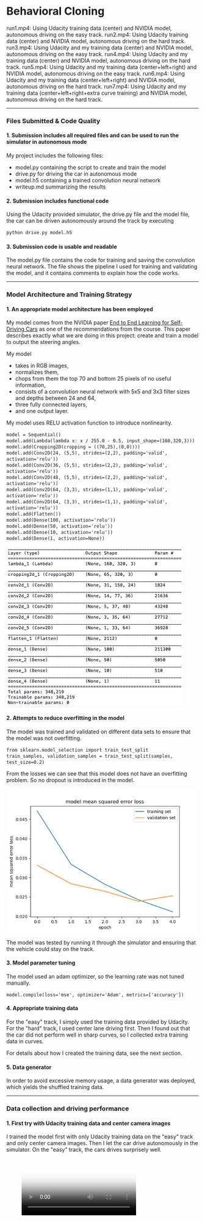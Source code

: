 # **Behavioral Cloning**

run1.mp4: Using Udacity training data (center) and NVIDIA model, autonomous driving on the easy track.
run2.mp4: Using Udacity training data (center) and NVIDIA model, autonomous driving on the hard track.
run3.mp4: Using Udacity and my training data (center) and NVIDIA model, autonomous driving on the easy track.
run4.mp4: Using Udacity and my training data (center) and NVIDIA model, autonomous driving on the hard track.
run5.mp4: Using Udacity and my training data (center+left+right) and NVIDIA model, autonomous driving on the easy track.
run6.mp4: Using Udacity and my training data (center+left+right) and NVIDIA model, autonomous driving on the hard track.
run7.mp4: Using Udacity and my training data (center+left+right+extra curve training) and NVIDIA model, autonomous driving on the hard track.

[//]: # (Image References)

[image1]: ./model.png "model"
[image2]: ./loss.png "loss"

---
### Files Submitted & Code Quality

#### 1. Submission includes all required files and can be used to run the simulator in autonomous mode

My project includes the following files:
* model.py containing the script to create and train the model
* drive.py for driving the car in autonomous mode
* model.h5 containing a trained convolution neural network
* writeup.md summarizing the results

#### 2. Submission includes functional code
Using the Udacity provided simulator, the drive.py file and the model file, the car can be driven autonomously around the track by executing
```sh
python drive.py model.h5
```

#### 3. Submission code is usable and readable

The model.py file contains the code for training and saving the convolution neural network. The file shows the pipeline I used for training and validating the model, and it contains comments to explain how the code works.

---

### Model Architecture and Training Strategy

#### 1. An appropriate model architecture has been employed

My model comes from the NVIDIA paper [End to End Learning for Self-Driving Cars](http://images.nvidia.com/content/tegra/automotive/images/2016/solutions/pdf/end-to-end-dl-using-px.pdf) as one of the recommendations from the course. This paper describes exactly what we are doing in this project: create and train a model to output the steering angles.

My model
* takes in RGB images,
* normalizes them,
* chops from them the top 70 and bottom 25 pixels of no useful information,
* consists of a convolution neural network with 5x5 and 3x3 filter sizes and depths between 24 and 64,
* three fully connected layers,
* and one output layer.

My model uses RELU activation function to introduce nonlinearity.

```
model = Sequential()
model.add(Lambda(lambda x: x / 255.0 - 0.5, input_shape=(160,320,3)))
model.add(Cropping2D(cropping = ((70,25),(0,0))))
model.add(Conv2D(24, (5,5), strides=(2,2), padding='valid', activation='relu'))
model.add(Conv2D(36, (5,5), strides=(2,2), padding='valid', activation='relu'))
model.add(Conv2D(48, (5,5), strides=(2,2), padding='valid', activation='relu'))
model.add(Conv2D(64, (3,3), strides=(1,1), padding='valid', activation='relu'))
model.add(Conv2D(64, (3,3), strides=(1,1), padding='valid', activation='relu'))
model.add(Flatten())
model.add(Dense(100, activation='relu'))
model.add(Dense(50, activation='relu'))
model.add(Dense(10, activation='relu'))
model.add(Dense(1, activation=None))
```

![alt text][image1]

#### 2. Attempts to reduce overfitting in the model

The model was trained and validated on different data sets to ensure that the model was not overfitting.

```
from sklearn.model_selection import train_test_split
train_samples, validation_samples = train_test_split(samples, test_size=0.2)
```

From the losses we can see that this model does not have an overfitting problem. So no dropout is introduced in the model.

![alt text][image2]

The model was tested by running it through the simulator and ensuring that the vehicle could stay on the track.

#### 3. Model parameter tuning

The model used an adam optimizer, so the learning rate was not tuned manually.

```
model.compile(loss='mse', optimizer='Adam', metrics=['accuracy'])
```

#### 4. Appropriate training data

For the "easy" track, I simply used the training data provided by Udacity. For the "hard" track, I used center lane driving first. Then I found out that the car did not perform well in sharp curves, so I collected extra training data in curves.

For details about how I created the training data, see the next section.

#### 5. Data generator

In order to avoid excessive memory usage, a data generator was deployed, which yields the shuffled training data.

---

### Data collection and driving performance

#### 1. First try with Udacity training data and center camera images

I trained the model first with only Udacity training data on the "easy" track and only center camera images. Then I let the car drive autonomously in the simulator. On the "easy" track, the cars drives surprisely well.

<figure class="video_container">
  <video controls="true" allowfullscreen="true" poster="./run1.png">
    <source src="./run1.mp4" type="video/mp4">
  </video>
</figure>
